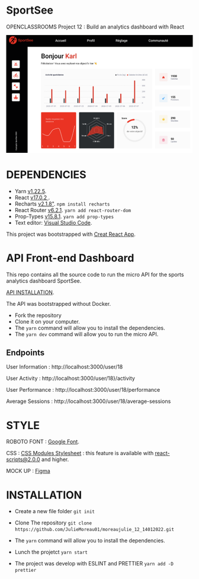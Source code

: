 # SportSee

OPENCLASSROOMS Project 12 : Build an analytics dashboard with React

![SportSee](https://raw.githubusercontent.com/JulieMoreau01/moreaujulie_12_14012022/main/src/assets/readme.png)

# DEPENDENCIES

- Yarn [v1.22.5](https://yarnpkg.com/).
- React [v17.0.2 ](https://fr.reactjs.org/).
- Recharts [v2.1.8"](https://recharts.org/en-US).
  `npm install recharts`
- React Router [v6.2.1](https://reactrouter.com/).
  `yarn add react-router-dom`
- Prop-Types [v15.8.1](https://fr.reactjs.org/docs/typechecking-with-proptypes.html).
  `yarn add prop-types`
- Text editor: [Visual Studio Code](https://code.visualstudio.com/).

This project was bootstrapped with [Creat React App](https://create-react-app.dev/).

# API Front-end Dashboard

This repo contains all the source code to run the micro API for the sports analytics dashboard SportSee.

[API INSTALLATION](https://github.com/OpenClassrooms-Student-Center/P9-front-end-dashboard).

The API was bootstrapped without Docker.

- Fork the repository
- Clone it on your computer.
- The `yarn` command will allow you to install the dependencies.
- The `yarn dev` command will allow you to run the micro API.

## Endpoints

User Information : http://localhost:3000/user/18

User Activity : http://localhost:3000/user/18}/activity

User Performance : http://localhost:3000/user/18/performance

Average Sessions : http://localhost:3000/user/18/average-sessions

# STYLE

ROBOTO FONT : [Google Font](https://fonts.google.com/specimen/Roboto?query=Roboto).

CSS : [CSS Modules Stylesheet](https://create-react-app.dev/docs/adding-a-css-modules-stylesheet/) : this feature is available with react-scripts@2.0.0 and higher.

MOCK UP : [Figma](https://www.figma.com/file/BMomGVZqLZb811mDMShpLu/UI-design-Sportify-FR?node-id=0%3A1)

# INSTALLATION

- Create a new file folder
  `git init`

- Clone The repository
  `git clone https://github.com/JulieMoreau01/moreaujulie_12_14012022.git`

- The `yarn` command will allow you to install the dependencies.

- Lunch the projetct
  `yarn start`

- The project was develop with ESLINT and PRETTIER
  `yarn add -D prettier`
